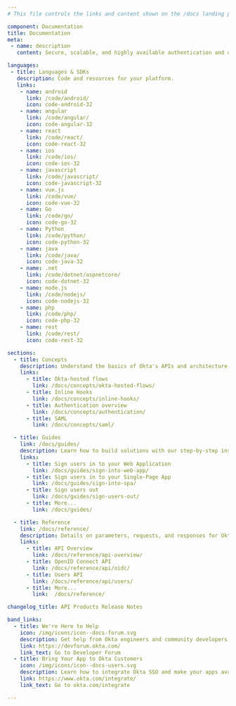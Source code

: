 ```yaml
---
# This file controls the links and content shown on the /docs landing page.

component: Documentation
title: Documentation
meta:
 - name: description
   content: Secure, scalable, and highly available authentication and user management for any app.

languages:
 - title: Languages & SDKs
   description: Code and resources for your platform.
   links:
    - name: android
      link: /code/android/
      icon: code-android-32
    - name: angular
      link: /code/angular/
      icon: code-angular-32
    - name: react
      link: /code/react/
      icon: code-react-32
    - name: ios
      link: /code/ios/
      icon: code-ios-32
    - name: javascript
      link: /code/javascript/
      icon: code-javascript-32
    - name: vue.js
      link: /code/vue/
      icon: code-vue-32
    - name: Go
      link: /code/go/
      icon: code-go-32
    - name: Python
      link: /code/python/
      icon: code-python-32
    - name: java
      link: /code/java/
      icon: code-java-32
    - name: .net
      link: /code/dotnet/aspnetcore/
      icon: code-dotnet-32
    - name: node.js
      link: /code/nodejs/
      icon: code-nodejs-32
    - name: php
      link: /code/php/
      icon: code-php-32
    - name: rest
      link: /code/rest/
      icon: code-rest-32

sections:
  - title: Concepts
    description: Understand the basics of Okta's APIs and architecture.
    links:
      - title: Okta-hosted flows
        link: /docs/concepts/okta-hosted-flows/
      - title: Inline Hooks
        link: /docs/concepts/inline-hooks/
      - title: Authentication overview
        link: /docs/concepts/authentication/
      - title: SAML
        link: /docs/concepts/saml/

  - title: Guides
    link: /docs/guides/
    description: Learn how to build solutions with our step-by-step instructions.
    links:
      - title: Sign users in to your Web Application
        link: /docs/guides/sign-into-web-app/
      - title: Sign users in to your Single-Page App
        link: /docs/guides/sign-into-spa/
      - title: Sign users out
        link: /docs/guides/sign-users-out/
      - title: More...
        link: /docs/guides/

  - title: Reference
    link: /docs/reference/
    description: Details on parameters, requests, and responses for Okta's API endpoints.
    links:
      - title: API Overview
        link: /docs/reference/api-overview/
      - title: OpenID Connect API
        link: /docs/reference/api/oidc/
      - title: Users API
        link: /docs/reference/api/users/
      - title: More...
        link:  /docs/reference/

changelog_title: API Products Release Notes

band_links:
  - title: We're Here to Help
    icon: /img/icons/icon--docs-forum.svg
    description: Get help from Okta engineers and community developers in our forum.
    link: https://devforum.okta.com/
    link_text: Go to Developer Forum
  - title: Bring Your App to Okta Customers
    icon: /img/icons/icon--docs-users.svg
    description: Learn how to integrate Okta SSO and make your apps available to millions of enterprise users.
    link: https://www.okta.com/integrate/
    link_text: Go to okta.com/integrate

---
```

